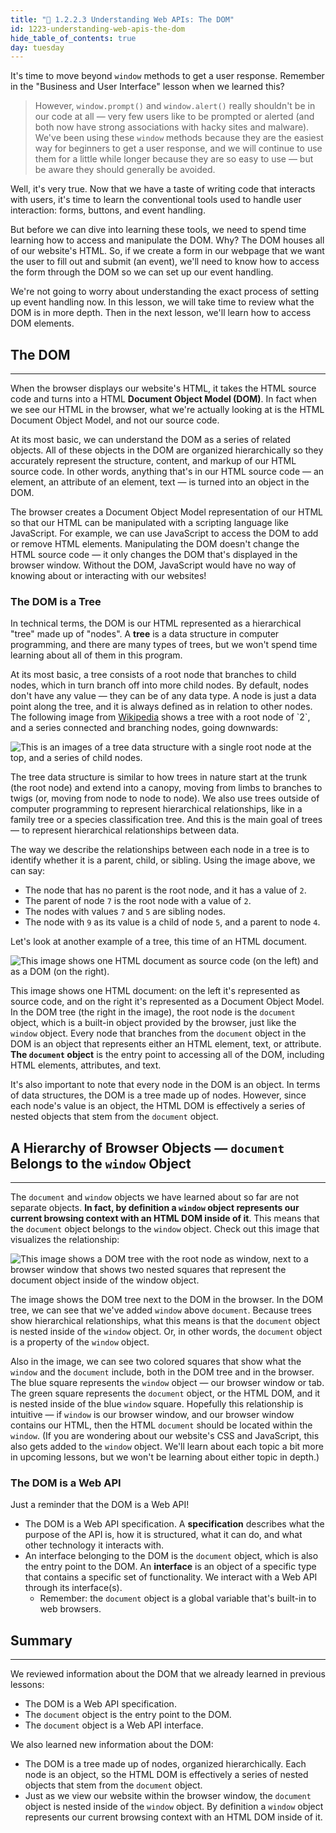 ```yaml
---
title: "📓 1.2.2.3 Understanding Web APIs: The DOM"
id: 1223-understanding-web-apis-the-dom
hide_table_of_contents: true
day: tuesday
---
```


It's time to move beyond `window` methods to get a user response. Remember in the "Business and User Interface" lesson when we learned this?

> However, `window.prompt()` and `window.alert()` really shouldn't be in our code at all — very few users like to be prompted or alerted (and both now have strong associations with hacky sites and malware). We've been using these `window` methods because they are the easiest way for beginners to get a user response, and we will continue to use them for a little while longer because they are so easy to use — but be aware they should generally be avoided.

Well, it's very true. Now that we have a taste of writing code that interacts with users, it's time to learn the conventional tools used to handle user interaction: forms, buttons, and event handling. 

But before we can dive into learning these tools, we need to spend time learning how to access and manipulate the DOM. Why? The DOM houses all of our website's HTML. So, if we create a form in our webpage that we want the user to fill out and submit (an event), we'll need to know how to access the form through the DOM so we can set up our event handling. 

We're not going to worry about understanding the exact process of setting up event handling now. In this lesson, we will take time to review what the DOM is in more depth. Then in the next lesson, we'll learn how to access DOM elements. 

## The DOM
---

When the browser displays our website's HTML, it takes the HTML source code and turns into a HTML **Document Object Model (DOM)**. In fact when we see our HTML in the browser, what we're actually looking at is the HTML Document Object Model, and not our source code. 

At its most basic, we can understand the DOM as a series of related objects. All of these objects in the DOM are organized hierarchically so they accurately represent the structure, content, and markup of our HTML source code. In other words, anything that's in our HTML source code — an element, an attribute of an element, text — is turned into an object in the DOM.

The browser creates a Document Object Model representation of our HTML so that our HTML can be manipulated with a scripting language like JavaScript. For example, we can use JavaScript to access the DOM to add or remove HTML elements. Manipulating the DOM doesn't change the HTML source code — it only changes the DOM that's displayed in the browser window. Without the DOM, JavaScript would have no way of knowing about or interacting with our websites!

### The DOM is a Tree

In technical terms, the DOM is our HTML represented as a hierarchical "tree" made up of "nodes". A **tree** is a data structure in computer programming, and there are many types of trees, but we won't spend time learning about all of them in this program. 

At its most basic, a tree consists of a root node that branches to child nodes, which in turn branch off into more child nodes. By default, nodes don't have any value — they can be of any data type. A node is just a data point along the tree, and it is always defined as in relation to other nodes. The following image from [Wikipedia](https://en.wikipedia.org/wiki/Tree_(data_structure)) shows a tree with a root node of `2`, and a series connected and branching nodes, going downwards:

![This is an images of a tree data structure with a single root node at the top, and a series of child nodes.](https://learnhowtoprogram.s3.us-west-2.amazonaws.com/new-section2-js-and-web-browsers/tree-data-structure-from-wikipedia.png)

The tree data structure is similar to how trees in nature start at the trunk (the root node) and extend into a canopy, moving from limbs to branches to twigs (or, moving from node to node to node). We also use trees outside of computer programming to represent hierarchical relationships, like in a family tree or a species classification tree. And this is the main goal of trees — to represent hierarchical relationships between data.

The way we describe the relationships between each node in a tree is to identify whether it is a parent, child, or sibling. Using the image above, we can say:

* The node that has no parent is the root node, and it has a value of `2`.
* The parent of node `7` is the root node with a value of `2`. 
* The nodes with values `7` and `5` are sibling nodes. 
* The node with `9` as its value is a child of node `5`, and a parent to node `4`.

Let's look at another example of a tree, this time of an HTML document.

![This image shows one HTML document as source code (on the left) and as a DOM (on the right).](https://learnhowtoprogram.s3.us-west-2.amazonaws.com/new-section2-js-and-web-browsers/html-source-simple-with-tree.png)

This image shows one HTML document: on the left it's represented as source code, and on the right it's represented as a Document Object Model. In the DOM tree (the right in the image), the root node is the `document` object, which is a built-in object provided by the browser, just like the `window` object. Every node that branches from the `document` object in the DOM is an object that represents either an HTML element, text, or attribute. **The `document` object** is the entry point to accessing all of the DOM, including HTML elements, attributes, and text.

It's also important to note that every node in the DOM is an object. In terms of data structures, the DOM is a tree made up of nodes. However, since each node's value is an object, the HTML DOM is effectively a series of nested objects that stem from the `document` object.

## A Hierarchy of Browser Objects — `document` Belongs to the `window` Object
---

The `document` and `window` objects we have learned about so far are not separate objects. **In fact, by definition a `window` object represents our current browsing context with an HTML DOM inside of it**. This means that the `document` object belongs to the `window` object. Check out this image that visualizes the relationship:

![This image shows a DOM tree with the root node as `window`, next to a browser window that shows two nested squares that represent the `document` object inside of the `window` object.](https://learnhowtoprogram.s3.us-west-2.amazonaws.com/new-section2-js-and-web-browsers/window-is-global-object.png)

The image shows the DOM tree next to the DOM in the browser. In the DOM tree, we can see that we've added `window` above `document`. Because trees show hierarchical relationships, what this means is that the `document` object is nested inside of the `window` object. Or, in other words, the `document` object is a property of the `window` object. 

Also in the image, we can see two colored squares that show what the `window` and the `document` include, both in the DOM tree and in the browser. The blue square represents the `window` object — our browser window or tab. The green square represents the `document` object, or the HTML DOM, and it is nested inside of the blue `window` square. Hopefully this relationship is intuitive — if `window` is our browser window, and our browser window contains our HTML, then the HTML `document` should be located within the `window`. (If you are wondering about our website's CSS and JavaScript, this also gets added to the `window` object. We'll learn about each topic a bit more in upcoming lessons, but we won't be learning about either topic in depth.)

### The DOM is a Web API

Just a reminder that the DOM is a Web API!

* The DOM is a Web API specification. A **specification** describes what the purpose of the API is, how it is structured, what it can do, and what other technology it interacts with.
* An interface belonging to the DOM is the `document` object, which is also the entry point to the DOM. An **interface** is an object of a specific type that contains a specific set of functionality. We interact with a Web API through its interface(s). 
  * Remember: the `document` object is a global variable that's built-in to web browsers. 

## Summary
---

We reviewed information about the DOM that we already learned in previous lessons:

* The DOM is a Web API specification.
* The `document` object is the entry point to the DOM.
* The `document` object is a Web API interface.

We also learned new information about the DOM:

* The DOM is a tree made up of nodes, organized hierarchically. Each node is an object, so the HTML DOM is effectively a series of nested objects that stem from the `document` object.
* Just as we view our website within the browser window, the `document` object is nested inside of the `window` object. By definition a `window` object represents our current browsing context with an HTML DOM inside of it.
